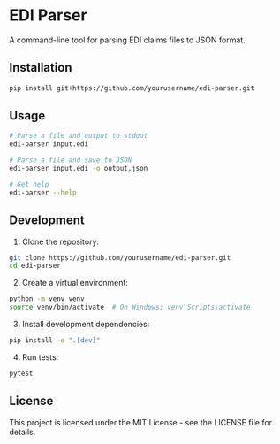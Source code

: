 # EDI Parser

A command-line tool for parsing EDI claims files to JSON format.

## Installation

```bash
pip install git+https://github.com/yourusername/edi-parser.git
```

## Usage

```bash
# Parse a file and output to stdout
edi-parser input.edi

# Parse a file and save to JSON
edi-parser input.edi -o output.json

# Get help
edi-parser --help
```

## Development

1. Clone the repository:
```bash
git clone https://github.com/yourusername/edi-parser.git
cd edi-parser
```

2. Create a virtual environment:
```bash
python -m venv venv
source venv/bin/activate  # On Windows: venv\Scripts\activate
```

3. Install development dependencies:
```bash
pip install -e ".[dev]"
```

4. Run tests:
```bash
pytest
```

## License

This project is licensed under the MIT License - see the LICENSE file for details.